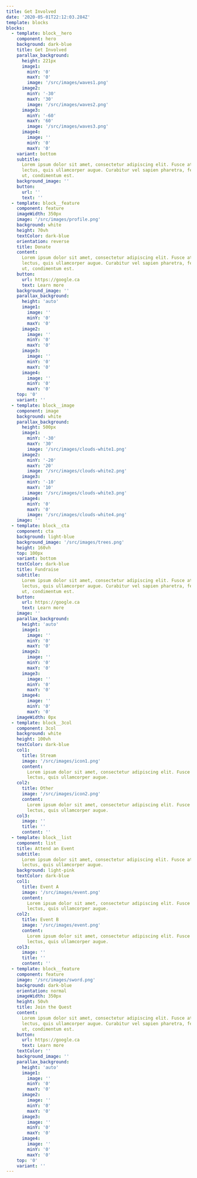 ```yaml
---
title: Get Involved
date: '2020-05-01T22:12:03.284Z'
template: blocks
blocks:
  - template: block__hero
    component: hero
    background: dark-blue
    title: Get Involved
    parallax_background:
      height: 221px
      image1:
        minY: '0'
        maxY: '0'
        image: '/src/images/waves1.png'
      image2:
        minY: '-30'
        maxY: '30'
        image: '/src/images/waves2.png'
      image3:
        minY: '-60'
        maxY: '60'
        image: '/src/images/waves3.png'
      image4:
        image: ''
        minY: '0'
        maxY: '0'
    variant: bottom
    subtitle:
      Lorem ipsum dolor sit amet, consectetur adipiscing elit. Fusce at vehicula
      lectus, quis ullamcorper augue. Curabitur vel sapien pharetra, fermentum elit
      ut, condimentum est.
    background_image: ''
    button:
      url: ''
      text: ''
  - template: block__feature
    component: feature
    imageWidth: 350px
    image: '/src/images/profile.png'
    background: white
    height: 70vh
    textColor: dark-blue
    orientation: reverse
    title: Donate
    content:
      Lorem ipsum dolor sit amet, consectetur adipiscing elit. Fusce at vehicula
      lectus, quis ullamcorper augue. Curabitur vel sapien pharetra, fermentum elit
      ut, condimentum est.
    button:
      url: https://google.ca
      text: Learn more
    background_image: ''
    parallax_background:
      height: 'auto'
      image1:
        image: ''
        minY: '0'
        maxY: '0'
      image2:
        image: ''
        minY: '0'
        maxY: '0'
      image3:
        image: ''
        minY: '0'
        maxY: '0'
      image4:
        image: ''
        minY: '0'
        maxY: '0'
    top: '0'
    variant: ''
  - template: block__image
    component: image
    background: white
    parallax_background:
      height: 500px
      image1:
        minY: '-30'
        maxY: '30'
        image: '/src/images/clouds-white1.png'
      image2:
        minY: '-20'
        maxY: '20'
        image: '/src/images/clouds-white2.png'
      image3:
        minY: '-10'
        maxY: '10'
        image: '/src/images/clouds-white3.png'
      image4:
        minY: '0'
        maxY: '0'
        image: '/src/images/clouds-white4.png'
    image: ''
  - template: block__cta
    component: cta
    background: light-blue
    background_image: '/src/images/trees.png'
    height: 160vh
    top: 100px
    variant: bottom
    textColor: dark-blue
    title: Fundraise
    subtitle:
      Lorem ipsum dolor sit amet, consectetur adipiscing elit. Fusce at vehicula
      lectus, quis ullamcorper augue. Curabitur vel sapien pharetra, fermentum elit
      ut, condimentum est.
    button:
      url: https://google.ca
      text: Learn more
    image: ''
    parallax_background:
      height: 'auto'
      image1:
        image: ''
        minY: '0'
        maxY: '0'
      image2:
        image: ''
        minY: '0'
        maxY: '0'
      image3:
        image: ''
        minY: '0'
        maxY: '0'
      image4:
        image: ''
        minY: '0'
        maxY: '0'
    imageWidth: 0px
  - template: block__3col
    component: 3col
    background: white
    height: 100vh
    textColor: dark-blue
    col1:
      title: Stream
      image: '/src/images/icon1.png'
      content:
        Lorem ipsum dolor sit amet, consectetur adipiscing elit. Fusce at vehicula
        lectus, quis ullamcorper augue.
    col2:
      title: Other
      image: '/src/images/icon2.png'
      content:
        Lorem ipsum dolor sit amet, consectetur adipiscing elit. Fusce at vehicula
        lectus, quis ullamcorper augue.
    col3:
      image: ''
      title: ''
      content: ''
  - template: block__list
    component: list
    title: Attend an Event
    subtitle:
      Lorem ipsum dolor sit amet, consectetur adipiscing elit. Fusce at vehicula
      lectus, quis ullamcorper augue.
    background: light-pink
    textColor: dark-blue
    col1:
      title: Event A
      image: '/src/images/event.png'
      content:
        Lorem ipsum dolor sit amet, consectetur adipiscing elit. Fusce at vehicula
        lectus, quis ullamcorper augue.
    col2:
      title: Event B
      image: '/src/images/event.png'
      content:
        Lorem ipsum dolor sit amet, consectetur adipiscing elit. Fusce at vehicula
        lectus, quis ullamcorper augue.
    col3:
      image: ''
      title: ''
      content: ''
  - template: block__feature
    component: feature
    image: '/src/images/sword.png'
    background: dark-blue
    orientation: normal
    imageWidth: 350px
    height: 50vh
    title: Join the Quest
    content:
      Lorem ipsum dolor sit amet, consectetur adipiscing elit. Fusce at vehicula
      lectus, quis ullamcorper augue. Curabitur vel sapien pharetra, fermentum elit
      ut, condimentum est.
    button:
      url: https://google.ca
      text: Learn more
    textColor: ''
    background_image: ''
    parallax_background:
      height: 'auto'
      image1:
        image: ''
        minY: '0'
        maxY: '0'
      image2:
        image: ''
        minY: '0'
        maxY: '0'
      image3:
        image: ''
        minY: '0'
        maxY: '0'
      image4:
        image: ''
        minY: '0'
        maxY: '0'
    top: '0'
    variant: ''
---
```

